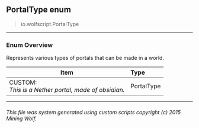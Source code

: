 ## PortalType __enum__

>io.wolfscript.PortalType

---

### Enum Overview

Represents various types of portals that can be made in a world.

Item | Type   
--- | :--- 
CUSTOM: <br> _This is a Nether portal, made of obsidian._ | PortalType



---



###### This file was system generated using custom scripts copyright (c) 2015 Mining Wolf.
	

